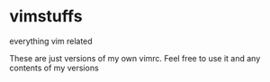 # vimstuffs
everything vim related

These are just versions of my own vimrc. Feel free to use it and any contents of my versions
